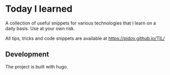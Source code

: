# Today I learned

A collection of useful snippets for various technologies that I learn on a daily basis. Use at your own risk.

All tips, tricks and code snippets are available at https://pidov.github.io/TIL/

## Development

The project is built with hugo.
